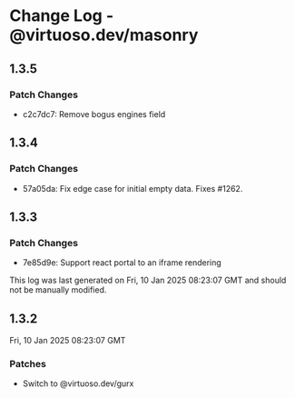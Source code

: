 # Change Log - @virtuoso.dev/masonry

## 1.3.5

### Patch Changes

- c2c7dc7: Remove bogus engines field

## 1.3.4

### Patch Changes

- 57a05da: Fix edge case for initial empty data. Fixes #1262.

## 1.3.3

### Patch Changes

- 7e85d9e: Support react portal to an iframe rendering

This log was last generated on Fri, 10 Jan 2025 08:23:07 GMT and should not be manually modified.

## 1.3.2

Fri, 10 Jan 2025 08:23:07 GMT

### Patches

- Switch to @virtuoso.dev/gurx
